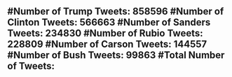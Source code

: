 #Number of Trump Tweets: 858596
#Number of Clinton Tweets: 566663
#Number of Sanders Tweets: 234830
#Number of Rubio Tweets: 228809
#Number of Carson Tweets: 144557
#Number of Bush Tweets: 99863
#Total Number of Tweets:  
---
